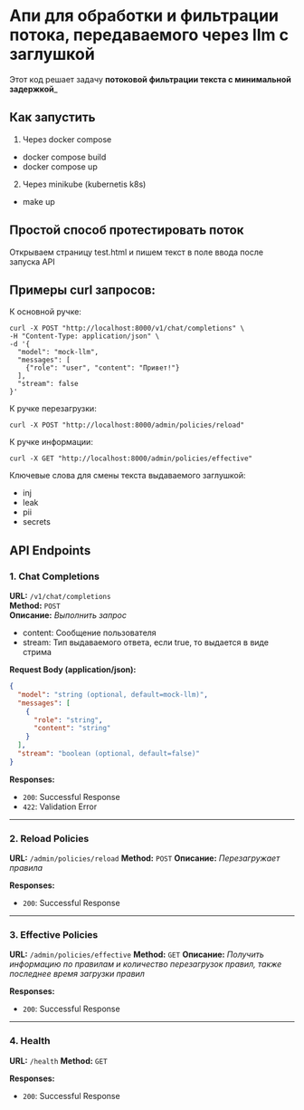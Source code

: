 # Апи для обработки и фильтрации потока, передаваемого через llm с заглушкой
Этот код решает задачу **потоковой фильтрации текста с минимальной задержкой**_

## Как запустить
1. Через docker compose
- docker compose build
- docker compose up
2. Через minikube (kubernetis k8s)
- make up

## Простой способ протестировать поток
Открываем страницу test.html и пишем текст в поле ввода после запуска API

## Примеры curl запросов:

К основной ручке:
```
curl -X POST "http://localhost:8000/v1/chat/completions" \
-H "Content-Type: application/json" \
-d '{
  "model": "mock-llm",
  "messages": [
    {"role": "user", "content": "Привет!"}
  ],
  "stream": false
}'
```
К ручке перезагрузки:
```
curl -X POST "http://localhost:8000/admin/policies/reload"
```
К ручке информации:
```
curl -X GET "http://localhost:8000/admin/policies/effective"
```


Ключевые слова для смены текста выдаваемого заглушкой:
- inj
- leak
- pii
- secrets


## API Endpoints

### 1. Chat Completions
**URL:** `/v1/chat/completions`  
**Method:** `POST`  
**Описание:** _Выполнить запрос_
- content: Сообщение пользователя
- stream: Тип выдаваемого ответа, если true, то выдается в виде стрима

**Request Body (application/json):**
```json
{
  "model": "string (optional, default=mock-llm)",
  "messages": [
    {
      "role": "string",
      "content": "string"
    }
  ],
  "stream": "boolean (optional, default=false)"
}
````

**Responses:**

* `200`: Successful Response
* `422`: Validation Error

---

### 2. Reload Policies

**URL:** `/admin/policies/reload`
**Method:** `POST`
**Описание:** *Перезагружает правила*

**Responses:**

* `200`: Successful Response

---

### 3. Effective Policies

**URL:** `/admin/policies/effective`
**Method:** `GET`
**Описание:** *Получить информацию по правилам и количество перезагрузок правил, также последнее время загрузки правил*

**Responses:**

* `200`: Successful Response

---

### 4. Health

**URL:** `/health`
**Method:** `GET`


**Responses:**

* `200`: Successful Response
